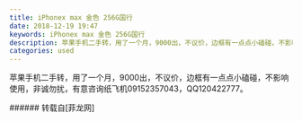 ```yaml
---
title: iPhonex max 金色 256G国行
date: 2018-12-19 19:47
keywords: iPhonex max 金色 256G国行
description: 苹果手机二手转，用了一个月，9000出，不议价，边框有一点点小磕碰，不影响使用，非诚勿扰，有意咨询纸飞机09152357043，QQ120422777。
categories: used
---
```

<td class="t_f" id="postmessage_2522342">

苹果手机二手转，用了一个月，9000出，不议价，边框有一点点小磕碰，不影响使用，非诚勿扰，有意咨询纸飞机09152357043，QQ120422777。<br/>
</td>
###### 转载自[菲龙网]